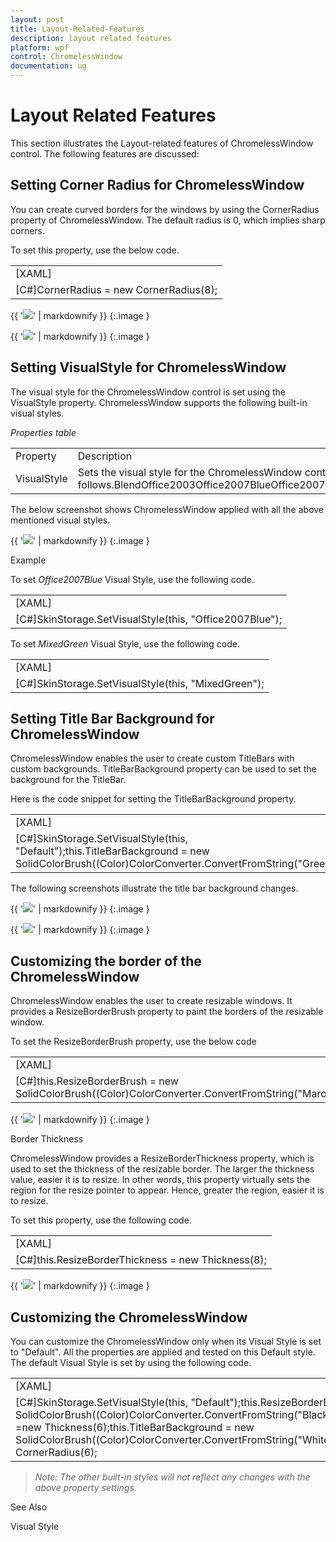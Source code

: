 ```yaml
---
layout: post
title: Layout-Related-Features
description: layout related features
platform: wpf
control: ChromelessWindow
documentation: ug
---
```


# Layout Related Features

This section illustrates the Layout-related features of ChromelessWindow control. The following features are discussed:

## Setting Corner Radius for ChromelessWindow

You can create curved borders for the windows by using the CornerRadius property of ChromelessWindow. The default radius is 0, which implies sharp corners.

To set this property, use the below code.

<table>
<tr>
<td>
[XAML]<shared:ChromelessWindow x:Class="TestChromeless.Window1"xmlns="http://schemas.microsoft.com/winfx/2006/xaml/presentation"xmlns:x="http://schemas.microsoft.com/winfx/2006/xaml"xmlns:shared="clr-namespace:Syncfusion.Windows.Shared;assembly=Syncfusion.Shared.WPF"Title="ChromelessWindowTestSample"  Height="300" Width="300" ResizeBorderThickness="1" shared:SkinStorage.VisualStyle="Default"  CornerRadius= "8"></ shared:ChromelessWindow></td></tr>
<tr>
<td>
[C#]CornerRadius = new CornerRadius(8);</td></tr>
</table>


{{ '![](Layout-Related-Features_images/Layout-Related-Features_img1.jpeg)' | markdownify }}
{:.image }




{{ '![](Layout-Related-Features_images/Layout-Related-Features_img2.jpeg)' | markdownify }}
{:.image }


## Setting VisualStyle for ChromelessWindow

The visual style for the ChromelessWindow control is set using the VisualStyle property. ChromelessWindow supports the following built-in visual styles.  



_Properties table_

<table>
<tr>
<td>
Property</td><td>
Description</td></tr>
<tr>
<td>
VisualStyle</td><td>
Sets the visual style for the ChromelessWindow control. The options provided are as follows.BlendOffice2003Office2007BlueOffice2007BlackOffice2007SilverOffice2010BlueOffice2010BlackOffice2010SilverShinyBlueShinyRedSyncOrangeVS2010WMPClassicForestGreenCoolBlueLawnGreenOrangeRedChocolateYellowSpringGreenBrightGrayBlueWaveMixedGreenDefaultMetroTransparent</td></tr>
</table>


The below screenshot shows ChromelessWindow applied with all the above mentioned visual styles.

{{ '![](Layout-Related-Features_images/Layout-Related-Features_img3.png)' | markdownify }}
{:.image }




Example

To set _Office2007Blue_ Visual Style, use the following code.

<table>
<tr>
<td>
[XAML]<shared:ChromelessWindow x:Class="TestChromeless.Window1"xmlns="http://schemas.microsoft.com/winfx/2006/xaml/presentation"xmlns:x="http://schemas.microsoft.com/winfx/2006/xaml"xmlns:shared="clr-namespace:Syncfusion.Windows.Shared;assembly=Syncfusion.Shared.WPF"Title="ChromelessWindowTestSample"  Height="300" Width="300" shared:SkinStorage.VisualStyle="Office2007Blue" ></shared:ChromelessWindow></td></tr>
<tr>
<td>
[C#]SkinStorage.SetVisualStyle(this, "Office2007Blue");</td></tr>
</table>


To set _MixedGreen_ Visual Style, use the following code.



<table>
<tr>
<td>
[XAML]<shared:ChromelessWindow x:Class="TestChromeless.Window1"xmlns="http://schemas.microsoft.com/winfx/2006/xaml/presentation"xmlns:x="http://schemas.microsoft.com/winfx/2006/xaml"xmlns:shared="clr-namespace:Syncfusion.Windows.Shared;assembly=Syncfusion.Shared.WPF"Title="ChromelessWindowTestSample"  Height="300" Width="300" shared:SkinStorage.VisualStyle="MixedGreen" ></shared:ChromelessWindow></td></tr>
<tr>
<td>
[C#]SkinStorage.SetVisualStyle(this, "MixedGreen");</td></tr>
</table>




## Setting Title Bar Background for ChromelessWindow

ChromelessWindow enables the user to create custom TitleBars with custom backgrounds. TitleBarBackground property can be used to set the background for the TitleBar. 

Here is the code snippet for setting the TitleBarBackground property.

<table>
<tr>
<td>
[XAML]<shared:ChromelessWindow x:Class="TestChromeless.Window1"xmlns="http://schemas.microsoft.com/winfx/2006/xaml/presentation"xmlns:x="http://schemas.microsoft.com/winfx/2006/xaml"xmlns:shared="clr-namespace:Syncfusion.Windows.Shared;assembly=Syncfusion.Shared.WPF"Title="ChromelessWindowTestSample"  Height="300" Width="300" shared:SkinStorage.VisualStyle="Default"                 	TitleBarBackground="Green" ></ shared:ChromelessWindow></td></tr>
<tr>
<td>
[C#]SkinStorage.SetVisualStyle(this, "Default");this.TitleBarBackground = new SolidColorBrush((Color)ColorConverter.ConvertFromString("Green"));</td></tr>
</table>


The following screenshots illustrate the title bar background changes.

{{ '![](Layout-Related-Features_images/Layout-Related-Features_img4.jpeg)' | markdownify }}
{:.image }




{{ '![](Layout-Related-Features_images/Layout-Related-Features_img5.jpeg)' | markdownify }}
{:.image }




## Customizing the border of the ChromelessWindow

ChromelessWindow enables the user to create resizable windows. It provides a ResizeBorderBrush property to paint the borders of the resizable window. 

To set the ResizeBorderBrush property, use the below code

<table>
<tr>
<td>
[XAML]<shared:ChromelessWindow x:Class="TestChromeless.Window1"xmlns="http://schemas.microsoft.com/winfx/2006/xaml/presentation"xmlns:x="http://schemas.microsoft.com/winfx/2006/xaml"xmlns:shared="http://schemas.syncfusion.com/wpf"Title="ChromelessWindowTestSample" Height="300" Width="300" ResizeBorderBrush="Maroon" ></shared:ChromelessWindow></td></tr>
<tr>
<td>
[C#]this.ResizeBorderBrush = new SolidColorBrush((Color)ColorConverter.ConvertFromString("Maroon"));</td></tr>
</table>


{{ '![](Layout-Related-Features_images/Layout-Related-Features_img6.jpeg)' | markdownify }}
{:.image }




Border Thickness

ChromelessWindow provides a ResizeBorderThickness property, which is used to set the thickness of the resizable border. The larger the thickness value, easier it is to resize. In other words, this property virtually sets the region for the resize pointer to appear. Hence, greater the region, easier it is to resize.

To set this property, use the following code.

<table>
<tr>
<td>
[XAML]<shared:ChromelessWindow x:Class="TestChromeless.Window1"xmlns="http://schemas.microsoft.com/winfx/2006/xaml/presentation"xmlns:x="http://schemas.microsoft.com/winfx/2006/xaml"xmlns:shared="clr-namespace:Syncfusion.Windows.Shared;assembly=Syncfusion.Shared.WPF"Title="ChromelessWindowTestSample"  Height="300" Width="300" ResizeBorderThickness="8" ></ shared:ChromelessWindow></td></tr>
<tr>
<td>
[C#]this.ResizeBorderThickness = new Thickness(8);</td></tr>
</table>


{{ '![](Layout-Related-Features_images/Layout-Related-Features_img7.jpeg)' | markdownify }}
{:.image }




## Customizing the ChromelessWindow

You can customize the ChromelessWindow only when its Visual Style is set to "Default". All the properties are applied and tested on this Default style. The default Visual Style is set by using the following code.

<table>
<tr>
<td>
[XAML]<shared:ChromelessWindow x:Class="TestChromeless.Window1"xmlns="http://schemas.microsoft.com/winfx/2006/xaml/presentation"xmlns:x="http://schemas.microsoft.com/winfx/2006/xaml"xmlns:shared="clr-namespace:Syncfusion.Windows.Shared;assembly=Syncfusion.Shared.WPF"Title="ChromelessWindowTestSample" Height="300" Width="300"shared:SkinStorage.VisualStyle="Default" TitleBarBackground="White" ResizeBorderBrush="Black" ResizeBorderThickness="6" CornerRadius="6"></shared:ChromelessWindow></td></tr>
<tr>
<td>
[C#]SkinStorage.SetVisualStyle(this, "Default");this.ResizeBorderBrush = new SolidColorBrush((Color)ColorConverter.ConvertFromString("Black"));this.ResizeBorderThickness =new Thickness(6);this.TitleBarBackground = new SolidColorBrush((Color)ColorConverter.ConvertFromString("White"));CornerRadius = new CornerRadius(6);</td></tr>
</table>


> _Note: The other built-in styles will not reflect any changes with the above property settings._ 



See Also

Visual Style

